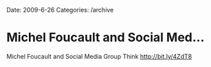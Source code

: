 Date: 2009-6-26
Categories: /archive

# Michel Foucault and Social Med...

Michel Foucault and Social Media Group Think <a href="http://bit.ly/4ZdT8" rel="nofollow">http://bit.ly/4ZdT8</a>
